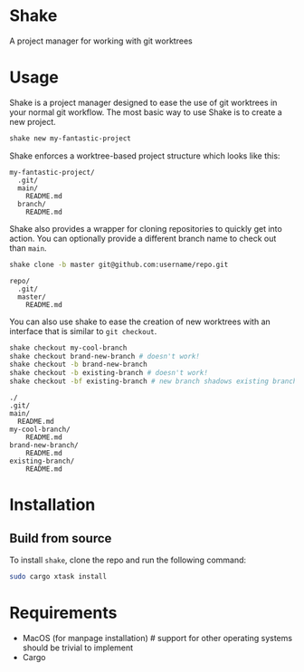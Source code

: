 # Shake

A project manager for working with git worktrees

# Usage

Shake is a project manager designed to ease the use of git worktrees in your normal git workflow.
The most basic way to use Shake is to create a new project.

```sh
shake new my-fantastic-project
```

Shake enforces a worktree-based project structure which looks like this:

```
my-fantastic-project/
  .git/
  main/ 
    README.md
  branch/
    README.md
```

Shake also provides a wrapper for cloning repositories to quickly get into action. You can optionally
provide a different branch name to check out than `main`.

```sh
shake clone -b master git@github.com:username/repo.git
```
```
repo/
  .git/
  master/
    README.md
```

You can also use shake to ease the creation of new worktrees with an interface that is similar
to `git checkout`.

```sh
shake checkout my-cool-branch
shake checkout brand-new-branch # doesn't work!
shake checkout -b brand-new-branch
shake checkout -b existing-branch # doesn't work!
shake checkout -bf existing-branch # new branch shadows existing branch
```
```
./
.git/
main/
  README.md
my-cool-branch/
    README.md
brand-new-branch/
    README.md
existing-branch/
    README.md
```

# Installation

## Build from source 

To install `shake`, clone the repo and run the following command:

```sh
sudo cargo xtask install
```

# Requirements

- MacOS (for manpage installation) # support for other operating systems should be trivial to implement
- Cargo
